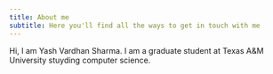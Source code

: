 ```yaml
---
title: About me
subtitle: Here you'll find all the ways to get in touch with me
---
```


Hi, I am Yash Vardhan Sharma. I am a graduate student at Texas A&M University stuyding computer science.

